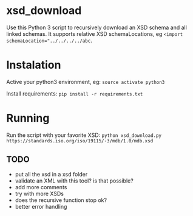 # xsd_download

Use this Python 3 script to recursively download an XSD schema and all linked schemas.
It supports relative XSD schemaLocations, eg `<import schemaLocation="../../../../abc`.

# Instalation

Active your python3 environment, eg:
`source activate python3`

Install requirements:
`pip install -r requirements.txt`

# Running

Run the script with your favorite XSD:
`python xsd_download.py https://standards.iso.org/iso/19115/-3/mdb/1.0/mdb.xsd`

## TODO

- put all the xsd in a xsd folder
- validate an XML with this tool? is that possible?
- add more comments
- try with more XSDs
- does the recursive function stop ok?
- better error handling
